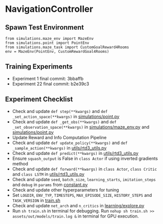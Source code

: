 # NavigationController

## Spawn Test Environment
```
from simulations.maze_env import MazeEnv
from simulations.point import PointEnv
from simulations.maze_task import CustomGoalReward4Rooms
env = MazeEnv(PointEnv, CustomRewardGoal4Rooms)
```

## Training Experiments

- Experiment 1 final commit: 3bbaffb
- Experiment 22 final commit: b2e39c3


## Experiment Checklist

- Check and update `def step(**kwargs)` and `def _set_action_space(**kwargs)` in [simulations/point.py](simulations/point.py)
- Check and update `def _get_obs(**kwargs)` and `def _set_observation_space(**kwargs)` in [simulations/maze_env.py](simulations/maze_env.py) and [simulations/point.py](simulations/point.py) 
- Update Reward and Info Computation Pipeline
- Check and update `def update_policy(**kwargs)` and `def _sample_action(**kwargs)` in [utils/rtd3_utils.py](utils/rtd3_utils.py)
- Check and update `def predict(**kwargs)` in [utils/rtd3_utils.py](utils/rtd3_utils.py)
- Ensure `squash_output` is False in `class Actor` if using inverted gradients method
- Check and update `def forward(**kwargs)` in `class Actor`, `class Critic` and `class LSTM` in [utils/rtd3_utils.py](utils/rtd3_utils.py)
- Check and update `seed`, `batch_size`, `learning_starts`, `imitation_steps` and `debug` in `params` from [constant.py](constants.py)
- Check and update other hyperparameters for tuning
- Set `LOGDIR`, `ENV_TYP`, `TIMESTEPS`, `MAX_EPISODE_SIZE`, `HISTORY_STEPS` and `TASK_VERSION` in [train.sh](train.sh)
- Check and update `net_arch` and `n_critics` in [learning/explore.py](learning/explore.py)
- Run `sh train.sh` in terminal for debugging. Run `nohup sh train.sh >> assets/out/models/train.log &` in terminal for GPU execution.
